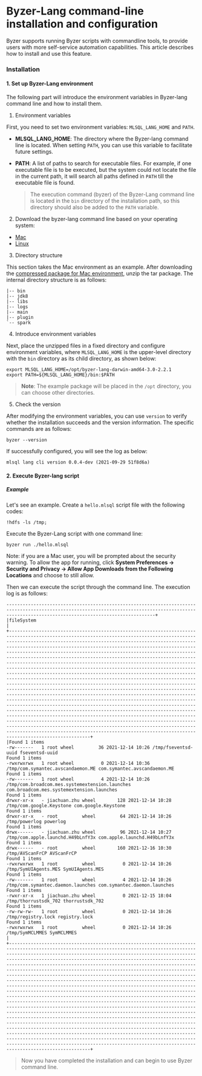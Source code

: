 # Byzer-Lang command-line installation and configuration

Byzer supports running Byzer scripts with commandline tools, to provide users with more self-service automation capabilities. This article describes how to install and use this feature.

### Installation

#### 1. Set up Byzer-Lang environment

The following part will introduce the environment variables in Byzer-lang command line and how to install them.

1. Environment variables

First, you need to set two environment variables: `MLSQL_LANG_HOME` and `PATH`.

- **MLSQL_LANG_HOME**: The directory where the Byzer-lang command line is located. When setting `PATH`, you can use this variable to facilitate future settings.

- **PATH**: A list of paths to search for executable files. For example, if one executable file is to be executed, but the system could not locate the file in the current path, it will search all paths defined in `PATH` till the executable file is found.

   > The execution command (byzer) of the Byzer-Lang command line is located in the `bin` directory of the installation path, so this directory should also be added to the `PATH` variable.

2. Download the byzer-lang command line based on your operating system:

- [Mac](https://download.byzer.org/byzer/2.2.1/byzer-lang-darwin-amd64-3.0-2.2.1.tar.gz)
- [Linux](https://download.byzer.org/byzer/2.2.1/byzer-lang-linux-amd64-3.0-2.2.1.tar.gz)

3. Directory structure

This section takes the Mac environment as an example. After downloading the [compressed package for Mac environment](https://download.byzer.org/byzer/2.2.1/byzer-lang-darwin-amd64-3.0-2.2.1.tar.gz), unzip the tar package. The internal directory structure is as follows:

```
|-- bin
|-- jdk8
|-- libs
|-- logs
|-- main
|-- plugin
`-- spark
```

4. Introduce environment variables

Next, place the unzipped files in a fixed directory and configure environment variables, where `MLSQL_LANG_HOME` is the upper-level directory with the `bin` directory as its child directory, as shown below:

```
export MLSQL_LANG_HOME=/opt/byzer-lang-darwin-amd64-3.0-2.2.1
export PATH=${MLSQL_LANG_HOME}/bin:$PATH
```

> **Note**: The example package will be placed in the `/opt` directory, you can choose other directories. 

5. Check the version

After modifying the environment variables, you can use `version` to verify whether the installation succeeds and the version information. The specific commands are as follows:

```shell
byzer --version
```

If successfully configured, you will see the log as below:

```
mlsql lang cli version 0.0.4-dev (2021-09-29 51f8d6a)
```

#### 2. Execute Byzer-lang script

##### Example

Let's  see an example. Create a `hello.mlsql` script file with the following codes:

```
!hdfs -ls /tmp;
```

Execute the Byzer-Lang script with one command line:

```shell
byzer run ./hello.mlsql
```

Note: if you are a Mac user, you will be prompted about the security warning. To allow the app for running, click **System Preferences -> Security and Privacy -> Allow App Downloads from the Following Locations** and choose to still allow.


Then we can execute the script through the command line. The execution log is as follows:
```
---------------------------------------------------------------------------------------------------------------------------------------------------------------------------------------------------+
|fileSystem                                                                                                                                                                                                                                                                                                                                                                                                                                                                                                                                                                                                                                                                                                                                                                                                                                                                                                                                                                                                                                                                                                                                                                                                                                                                                                                                                                                                                                                                            |
+--------------------------------------------------------------------------------------------------------------------------------------------------------------------------------------------------------------------------------------------------------------------------------------------------------------------------------------------------------------------------------------------------------------------------------------------------------------------------------------------------------------------------------------------------------------------------------------------------------------------------------------------------------------------------------------------------------------------------------------------------------------------------------------------------------------------------------------------------------------------------------------------------------------------------------------------------------------------------------------------------------------------------------------------------------------------------------------------------------------------------------------------------------------------------------------------------------------------------------------------------------------------------------------------------------------------------------------------------------------------------------------------------------------------------------------------------------------------------------------+
|Found 1 items
-rw-------   1 root wheel         36 2021-12-14 10:26 /tmp/fseventsd-uuid fseventsd-uuid
Found 1 items
-rwxrwxrwx   1 root wheel          0 2021-12-14 10:36 /tmp/com.symantec.avscandaemon.ME com.symantec.avscandaemon.ME
Found 1 items
-rw-------   1 root wheel          4 2021-12-14 10:26 /tmp/com.broadcom.mes.systemextension.launches com.broadcom.mes.systemextension.launches
Found 1 items
drwxr-xr-x   - jiachuan.zhu wheel        128 2021-12-14 10:28 /tmp/com.google.Keystone com.google.Keystone
Found 1 items
drwxr-xr-x   - root         wheel         64 2021-12-14 10:26 /tmp/powerlog powerlog
Found 1 items
drwx------   - jiachuan.zhu wheel         96 2021-12-14 10:27 /tmp/com.apple.launchd.H49bLnfY3x com.apple.launchd.H49bLnfY3x
Found 1 items
drwx------   - root         wheel        160 2021-12-16 10:30 /tmp/AVScanFrCP AVScanFrCP
Found 1 items
-rwxrwxrwx   1 root         wheel          0 2021-12-14 10:26 /tmp/SymUIAgents.MES SymUIAgents.MES
Found 1 items
-rw-------   1 root         wheel          4 2021-12-14 10:26 /tmp/com.symantec.daemon.launches com.symantec.daemon.launches
Found 1 items
-rwxr-xr-x   1 jiachuan.zhu wheel          0 2021-12-15 18:04 /tmp/thorrustsdk_702 thorrustsdk_702
Found 1 items
-rw-rw-rw-   1 root         wheel          0 2021-12-14 10:26 /tmp/registry.lock registry.lock
Found 1 items
-rwxrwxrwx   1 root         wheel          0 2021-12-14 10:26 /tmp/SymMCLMMES SymMCLMMES
|
+--------------------------------------------------------------------------------------------------------------------------------------------------------------------------------------------------------------------------------------------------------------------------------------------------------------------------------------------------------------------------------------------------------------------------------------------------------------------------------------------------------------------------------------------------------------------------------------------------------------------------------------------------------------------------------------------------------------------------------------------------------------------------------------------------------------------------------------------------------------------------------------------------------------------------------------------------------------------------------------------------------------------------------------------------------------------------------------------------------------------------------------------------------------------------------------------------------------------------------------------------------------------------------------------------------------------------------------------------------------------------------------------------------------------------------------------------------------------------------------+
```

> Now you have completed the installation and can begin to use Byzer command line.